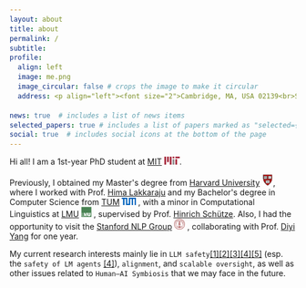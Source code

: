 ```yaml
---
layout: about
title: about
permalink: /
subtitle:
profile:
  align: left
  image: me.png
  image_circular: false # crops the image to make it circular
  address: <p align="left"><font size="2">Cambridge, MA, USA 02139<br>Schwarzman College of Computing, MIT</font></p>

news: true  # includes a list of news items
selected_papers: true # includes a list of papers marked as "selected={true}"
social: true  # includes social icons at the bottom of the page
--- 
```


Hi all! I am a 1st-year PhD student at [MIT](https://www.mit.edu/) <img src="assets/img/MIT.png" alt="mit" height="14px">.

Previously, I obtained my Master's degree from [Harvard University](https://www.harvard.edu/) <img src="assets/img/h.png" alt="h" height="20px">, where I worked with Prof. [Hima Lakkaraju](https://himalakkaraju.github.io/) and my Bachelor's degree in Computer Science from 
[TUM](https://www.tum.de/en/) <img src="assets/img/TUM.png" alt="tum" height="13px"> , with a minor in Computational Linguistics at 
[LMU](https://www.lmu.de/en/) <img src="assets/img/LMU.jpeg" alt="lmu" height="18px"> , supervised by Prof. 
[Hinrich Schütze](https://scholar.google.com/citations?user=qIL9dWUAAAAJ&hl=en). Also, I had the opportunity to visit the 
[Stanford NLP Group](https://nlp.stanford.edu/) <img src="assets/img/Stanford.png" alt="s" height="19px"> , collaborating with Prof.
[Diyi Yang](https://cs.stanford.edu/~diyiy/index.html) for one year.

<!-- My research interests mainly lie in `LLM safety`, including robustness <a href="https://arxiv.org/abs/2305.13406">[1]</a><a href="https://arxiv.org/abs/2311.00915">[2]</a>, fairness <a href="https://arxiv.org/abs/2310.14607">[3]</a>, privacy <a href="https://arxiv.org/abs/2409.00138">[4]</a>, misinformation <a href="https://arxiv.org/abs/2311.09630">[5]</a>, alignment, jailbreaking <a href="">[6]</a>, and, moreover, `safety of LM agents` <a href="https://arxiv.org/abs/2409.00138">[4]</a>. Technically, I have worked on `parameter-efficient adaptation/composition`<a href="https://arxiv.org/abs/2305.13406">[1]</a><a href="https://arxiv.org/abs/2311.00915">[2]</a><a href="https://arxiv.org/abs/2302.14413">[7]</a>  and `ICL`<a href="https://arxiv.org/abs/2310.14607">[3]</a><a href="https://arxiv.org/abs/2202.06133">[8]</a>. -->


My current research interests mainly lie in `LLM safety`<a href="https://arxiv.org/abs/2305.13406">[1]</a><a href="https://arxiv.org/abs/2311.00915">[2]</a><a href="https://arxiv.org/abs/2310.14607">[3]</a><a href="https://arxiv.org/abs/2409.00138">[4]</a><a href="https://arxiv.org/abs/2311.09630">[5]</a> (esp. the `safety of LM agents` <a href="https://arxiv.org/abs/2409.00138">[4]</a>), `alignment`, and `scalable oversight`, as well as other issues related to `Human–AI Symbiosis` that we may face in the future.
